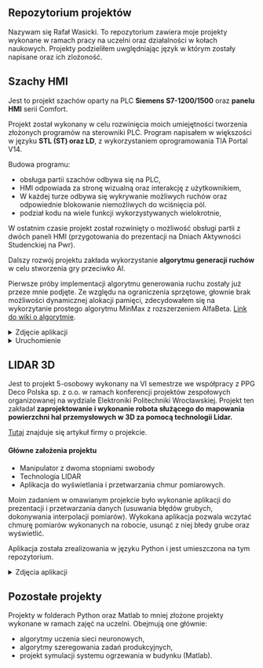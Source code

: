 ## Repozytorium projektów
Nazywam się Rafał Wasicki. To repozytorium zawiera moje projekty wykonane w ramach pracy na uczelni oraz działalności w kołach naukowych. 
Projekty podzieliłem uwględniając język w którym zostały napisane oraz ich zlożoność.

## Szachy HMI
Jest to projekt szachów oparty na PLC **Siemens S7-1200/1500** oraz **panelu HMI** serii Comfort. 

Projekt został wykonany w celu rozwinięcia moich umiejętności tworzenia złożonych programów na sterowniki PLC. 
Program napisałem w większości w języku **STL (ST) oraz LD**, z wykorzystaniem oprogramowania TIA Portal V14. 

Budowa programu:
* obsługa partii szachów odbywa się na PLC,
* HMI odpowiada za stronę wizualną oraz interakcję z użytkownikiem,
* W każdej turze odbywa się wykrywanie możliwych ruchów oraz odpowiednie blokowanie niemożliwych do wciśnięcia pól.
* podział kodu na wiele funkcji wykorzystywanych wielokrotnie,

 W ostatnim czasie projekt został rozwinięty o możliwość obsługi partii z dwóch paneli HMI (przygotowania do prezentacji na Dniach Aktywności Studenckiej na Pwr).
 

Dalszy rozwój projektu zakłada wykorzystanie **algorytmu generacji ruchów** w celu stworzenia gry przeciwko AI.

Pierwsze próby implementacji algorytmu generowania ruchu zostały już przeze mnie podjęte.
Ze względu na ograniczenia sprzętowe, głownie brak możliwości dynamicznej alokacji pamięci, zdecydowałem się na wykorzytanie prostego algorytmu MinMax z rozszerzeniem AlfaBeta. [Link do wiki o algorytmie](https://en.wikipedia.org/wiki/Alpha%E2%80%93beta_pruning).

<details>
  <summary>Zdjęcie aplikacji </summary>
  
![Ekran HMI](/Szachy/szachy.png)
  
</details>
<details>
  <summary>Uruchomienie </summary>
  
W celu uruchomienia aplikacji należy otworzyć projekt w oprogramowaniu TIA Portal V14. Aplikacja działa poprawnie przy wykorzystaniu symulatora HMI oraz PLC jak i na rzeczywistych urządzeniach.
  
</details>

## LIDAR 3D
Jest to projekt 5-osobowy wykonany na VI semestrze we współpracy z PPG Deco Polska sp. z o.o. w ramach konferencji projektów zespołowych organizowanej na wydziale Elektroniki Politechniki Wrocławskiej. Projekt ten zakładał **zaprojektowanie i wykonanie robota służącego do mapowania powierzchni hal przemysłowych w 3D za pomocą technologii Lidar.**

[Tutaj](https://www.ppgpeople.com/community/our-facility-in-poland-supports-student-innovators?fbclid=IwAR2wWcaHOsauNnq-leqSy5yHrmsL0AX6KWDFkoyE4jbAhU6uEK2qMxrP0ig) znajduje się artykuł firmy o projekcie.
#### Główne założenia projektu
* Manipulator z dwoma stopniami swobody
* Technologia LIDAR
* Aplikacja do wyświetlania i przetwarzania chmur pomiarowych. 

Moim zadaniem w omawianym projekcie było wykonanie aplikacji do prezentacji i przetwarzania danych (usuwania błędów grubych, dokonywania interpolacji pomiarów).
Wykokana aplikacja pozwala wczytać chmurę pomiarów wykonanych na robocie, usunąć z niej błedy grube oraz wyświetlić.

Aplikacja została zrealizowania w języku Python i jest umieszczona na tym repozytorium. 
<details>
  <summary>Zdjęcia aplikacji </summary>
  
![Wyswietlona chmura punktów w aplikacji](/LIDAR3D/chmura.png)
  
![Interfejs aplikacji](/LIDAR3D/interfejs.png)


  
</details>

## Pozostałe projekty 
Projekty w folderach Python oraz Matlab to mniej złożone projekty wykonane w ramach zajęć na uczelni. Obejmują one głównie:
* algorytmy uczenia sieci neuronowych,
* algorytmy szeregowania zadań produkcyjnych,
* projekt symulacji systemu ogrzewania w budynku (Matlab).
